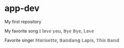 # app-dev
My first repository

My favorite song
𝕀 𝕝𝕠𝕧𝕖 𝕪𝕠𝕦,
𝔹𝕪𝕖 𝔹𝕪𝕖,
𝕃𝕠𝕧𝕖

Favorite singer
𝕄𝕠𝕣𝕚𝕤𝕖𝕥𝕥𝕖,
𝔹𝕒𝕟𝕕𝕒𝕟𝕘 𝕃𝕒𝕡𝕚𝕤,
𝕋𝕙𝕚𝕤 𝔹𝕒𝕟𝕕
